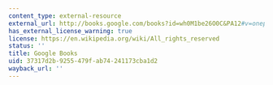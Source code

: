 ```yaml
---
content_type: external-resource
external_url: http://books.google.com/books?id=wh0M1be26O0C&PA12#v=onepage
has_external_license_warning: true
license: https://en.wikipedia.org/wiki/All_rights_reserved
status: ''
title: Google Books
uid: 37317d2b-9255-479f-ab74-241173cba1d2
wayback_url: ''
---
```

